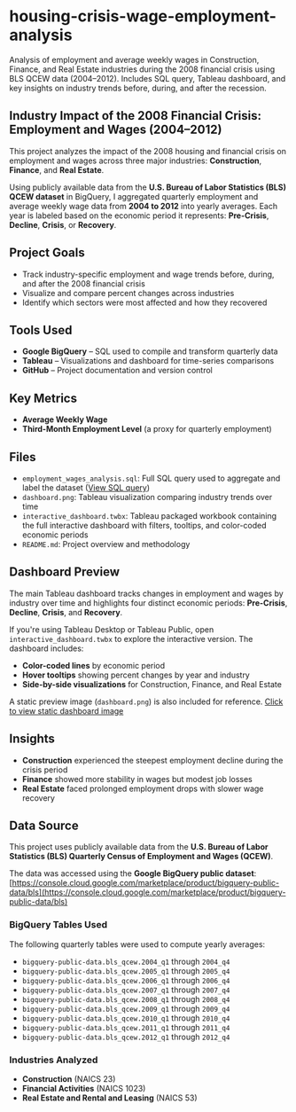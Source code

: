 # housing-crisis-wage-employment-analysis

Analysis of employment and average weekly wages in Construction, Finance, and Real Estate industries during the 2008 financial crisis using BLS QCEW data (2004–2012). Includes SQL query, Tableau dashboard, and key insights on industry trends before, during, and after the recession.

## Industry Impact of the 2008 Financial Crisis: Employment and Wages (2004–2012)

This project analyzes the impact of the 2008 housing and financial crisis on employment and wages across three major industries: **Construction**, **Finance**, and **Real Estate**.

Using publicly available data from the **U.S. Bureau of Labor Statistics (BLS) QCEW dataset** in BigQuery, I aggregated quarterly employment and average weekly wage data from **2004 to 2012** into yearly averages. Each year is labeled based on the economic period it represents: **Pre-Crisis**, **Decline**, **Crisis**, or **Recovery**.

## Project Goals

- Track industry-specific employment and wage trends before, during, and after the 2008 financial crisis  
- Visualize and compare percent changes across industries  
- Identify which sectors were most affected and how they recovered  

## Tools Used

- **Google BigQuery** – SQL used to compile and transform quarterly data  
- **Tableau** – Visualizations and dashboard for time-series comparisons  
- **GitHub** – Project documentation and version control  

## Key Metrics

- **Average Weekly Wage**  
- **Third-Month Employment Level** (a proxy for quarterly employment)  

## Files

- `employment_wages_analysis.sql`: Full SQL query used to aggregate and label the dataset ([View SQL query](./employment_wages_analysis.sql))  
- `dashboard.png`: Tableau visualization comparing industry trends over time
- `interactive_dashboard.twbx`: Tableau packaged workbook containing the full interactive dashboard with filters, tooltips, and color-coded economic periods
- `README.md`: Project overview and methodology  

## Dashboard Preview

The main Tableau dashboard tracks changes in employment and wages by industry over time and highlights four distinct economic periods: **Pre-Crisis**, **Decline**, **Crisis**, and **Recovery**.

If you're using Tableau Desktop or Tableau Public, open `interactive_dashboard.twbx` to explore the interactive version. The dashboard includes:

- **Color-coded lines** by economic period
- **Hover tooltips** showing percent changes by year and industry
- **Side-by-side visualizations** for Construction, Finance, and Real Estate

A static preview image (`dashboard.png`) is also included for reference. [Click to view static dashboard image](dashboard.png)

## Insights

- **Construction** experienced the steepest employment decline during the crisis period  
- **Finance** showed more stability in wages but modest job losses  
- **Real Estate** faced prolonged employment drops with slower wage recovery  

## Data Source

This project uses publicly available data from the **U.S. Bureau of Labor Statistics (BLS) Quarterly Census of Employment and Wages (QCEW)**.

The data was accessed using the **Google BigQuery public dataset**:  
[https://console.cloud.google.com/marketplace/product/bigquery-public-data/bls](https://console.cloud.google.com/marketplace/product/bigquery-public-data/bls)

### BigQuery Tables Used

The following quarterly tables were used to compute yearly averages:

- `bigquery-public-data.bls_qcew.2004_q1` through `2004_q4`  
- `bigquery-public-data.bls_qcew.2005_q1` through `2005_q4`  
- `bigquery-public-data.bls_qcew.2006_q1` through `2006_q4`  
- `bigquery-public-data.bls_qcew.2007_q1` through `2007_q4`  
- `bigquery-public-data.bls_qcew.2008_q1` through `2008_q4`  
- `bigquery-public-data.bls_qcew.2009_q1` through `2009_q4`  
- `bigquery-public-data.bls_qcew.2010_q1` through `2010_q4`  
- `bigquery-public-data.bls_qcew.2011_q1` through `2011_q4`  
- `bigquery-public-data.bls_qcew.2012_q1` through `2012_q4`  

### Industries Analyzed

- **Construction** (NAICS 23)  
- **Financial Activities** (NAICS 1023)  
- **Real Estate and Rental and Leasing** (NAICS 53)  

